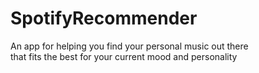 # SpotifyRecommender
An app for helping you find your personal music out there <br/>
that fits the best for your current mood and personality

